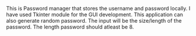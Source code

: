 This is Password manager that stores the username and password locally. 
I have used Tkinter module for the GUI development.
This application can also generate random password. The input will be the size/length of the password.
The length password should atleast be 8.
